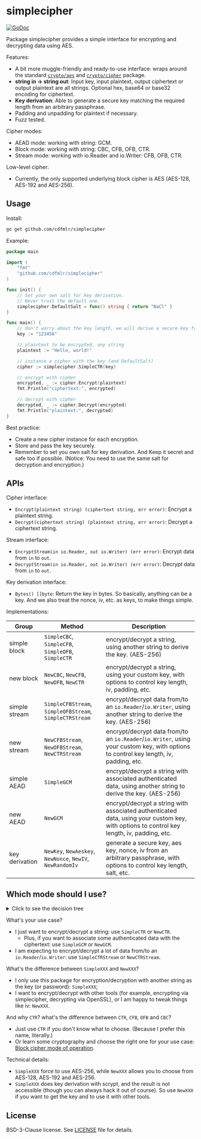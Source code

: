 # simplecipher

[![GoDoc](https://pkg.go.dev/badge/github.com/cdfmlr/simplecipher)](https://pkg.go.dev/github.com/cdfmlr/simplecipher)

Package simplecipher provides a simple interface for encrypting and
decrypting data using AES.

Features:

- A bit more muggle-friendly and ready-to-use interface: wraps around the standard [`crypto/aes`](https://pkg.go.dev/crypto/aes) and [`crypto/cipher`](https://pkg.go.dev/crypto/cipher) package.
- **string in -> string out**: Input key, input plaintext, output ciphertext or output plaintext are all strings. Optional hex, base64 or base32 encoding for ciphertext.
- **Key derivation**: Able to generate a secure key matching the required length from an arbitrary passphrase.
- Padding and unpadding for plaintext if necessary.
- Fuzz tested.

Cipher modes:

- AEAD mode: working with string: GCM.
- Block mode: working with string: CBC, CFB, OFB, CTR.
- Stream mode: working with io.Reader and io.Writer: CFB, OFB, CTR.

Low-level cipher:

- Currently, the only supported underlying block cipher is AES (AES-128, AES-192 and AES-256).

## Usage

Install:

```bash
go get github.com/cdfmlr/simplecipher
```

Example:

```go
package main

import (
	"fmt"
	"github.com/cdfmlr/simplecipher"
)

func init() {
	// Set your own salt for key derivation.
	// Never trust the default one.
	simplecipher.DefaultSalt = func() string { return "NaCl" }
}

func main() {
	// don't worry about the key length, we will derive a secure key from it.
	key := "123456"

	// plaintext to be encrypted, any string
	plaintext := "Hello, world!"

	// instance a cipher with the key (and DefaultSalt)
	cipher := simplecipher.SimpleCTR(key)

	// encrypt with cipher
	encrypted, _ := cipher.Encrypt(plaintext)
	fmt.Println("ciphertext:", encrypted)

	// decrypt with cipher
	decrypted, _ := cipher.Decrypt(encrypted)
	fmt.Println("plaintext:", decrypted)
}
```

Best practice:

- Create a new cipher instance for each encryption.
- Store and pass the key securely.
- Remember to set you own salt for key derivation. And Keep it secret and safe too if possible. (Notice: You need to use the same salt for decryption and encryption.)

## APIs

Cipher interface:

- `Encrypt(plaintext string) (ciphertext string, err error)`: Encrypt a plaintext string.
- `Decrypt(ciphertext string) (plaintext string, err error)`: Decrypt a ciphertext string.

Stream interface:

- `EncryptStream(in io.Reader, out io.Writer) (err error)`: Encrypt data from `in` to `out`.
- `DecryptStream(in io.Reader, out io.Writer) (err error)`: Decrypt data from `in` to `out`.

Key derivation interface:

- `Bytes() []byte`: Return the key in bytes. So basically, anything can be a key. And we also treat the nonce, iv, etc. as keys, to make things simple.

Implementations:

| Group          | Method                                                    | Description                                                                                                                               |
|----------------|-----------------------------------------------------------|-------------------------------------------------------------------------------------------------------------------------------------------|
| simple block   | `SimpleCBC`, `SimpleCFB`, `SimpleOFB`, `SimpleCTR`        | encrypt/decrypt a string, using another string to derive the key. (AES-256)                                                               |
| new block      | `NewCBC`, `NewCFB`, `NewOFB`, `NewCTR`                    | encrypt/decrypt a string, using your custom key, with options to control key length, iv, padding, etc.                                    |
| simple stream  | `SimpleCFBStream`, `SimpleOFBStream`, `SimpleCTRStream`   | encrypt/decrypt data from/to an `io.Reader`/`io.Writer`, using another string to derive the key. (AES-256)                                |
| new stream     | `NewCFBStream`, `NewOFBStream`, `NewCTRStream`            | encrypt/decrypt data from/to an `io.Reader`/`io.Writer`, using your custom key, with options to control key length, iv, padding, etc.     |
| simple AEAD    | `SimpleGCM`                                               | encrypt/decrypt a string with associated authenticated data, using another string to derive the key. (AES-256)                            |
| new AEAD       | `NewGCM`                                                  | encrypt/decrypt a string with associated authenticated data, using your custom key, with options to control key length, iv, padding, etc. |
| key derivation | `NewKey`, `NewAeskey`, `NewNonce`, `NewIV`, `NewRandomIv` | generate a secure key, aes key, nonce, iv from an arbitrary passphrase, with options to control key length, salt, etc.                    |

## Which mode should I use?

<details>
    <summary>Click to see the decision tree</summary>

```mermaid
flowchart TD
	streamOrBlock{stream or block?}
	associatedData{associated authenticated data?}
	simpleOrCompatibleStream{simple or compatible?}
	simpleOrCompatibleAEAD{simple or compatible?}
	simpleOrCompatibleBlock{simple or compatible?}
	
	newStreams(NewCFBStream, NewOFBStream, NewCTRStream)
	simpleStreams(SimpleCFBStream, SimpleOFBStream, SimpleCTRStream)

	newBlocks(NewCBC, NewCFB, NewOFB, NewCTR)
	simpleBlocks(SimpleCBC, SimpleCFB, SimpleOFB, SimpleCTR)

	newAEADs(NewGCM)
	simpleAEADs(SimpleGCM)

	streamOrBlock--->|io.Reader in, io.Writer out|simpleOrCompatibleStream
	streamOrBlock--->|string in, string out|associatedData
	
	simpleOrCompatibleStream--->|I am a Cryptography Muggle|simpleStreams
	simpleOrCompatibleStream--->|I want to encrypt/decrypt wiht other tools|newStreams

	associatedData--->|I don't know|simpleOrCompatibleBlock
	associatedData--->|Yes|simpleOrCompatibleAEAD

	simpleOrCompatibleBlock--->|Any string as the key|simpleBlocks
	simpleOrCompatibleBlock--->|I want to encrypt/decrypt wiht other tools|newBlocks

	simpleOrCompatibleAEAD--->|Any string as the key|simpleAEADs
	simpleOrCompatibleAEAD--->|I want to encrypt/decrypt wiht other tools|newAEADs

	newBlocks--->|What's the difference?|NewCTR
	simpleBlocks--->|What's the difference?|SimpleCTR
	newStreams--->|What's the difference?|NewCTRStream
	simpleStreams--->|What's the difference?|SimpleCTRStream
```

</details>

What's your use case?

- I just want to encrypt/decrypt a string: use `SimpleCTR` or `NewCTR`.
    - Plus, if you want to associate some authenticated data with the ciphertext: use `SimpleGCM` or `NewGCM`.
- I am expecting to encrypt/decrypt a lot of data from/to an `io.Reader`/`io.Writer`: use `SimpleCTRStream` or `NewCTRStream`.

What's the difference between `SimpleXXX` and `NewXXX`?

- I only use this package for encryption/decryption with another string as the key (or password): `SimpleXXX`;
- I want to encrypt/decrypt with other tools (for example, encrypting via simplecipher, decrypting via OpenSSL), or I am happy to tweak things like iv: `NewXXX`.

And why `CTR`? what's the difference between `CTR`, `CFB`, `OFB` and `CBC`?

- Just use `CTR` if you don't know what to choose. (Because I prefer this name, literally.)
- Or learn some cryptography and choose the right one for your use case: [Block cipher mode of operation](https://en.wikipedia.org/wiki/Block_cipher_mode_of_operation).

Technical details:

- `SimpleXXX` force to use AES-256, while `NewXXX` allows you to choose from AES-128, AES-192 and AES-256.
- `SimpleXXX` does key derivation with scrypt, and the result is not accessible (though you can always hack it out of course). So use `NewXXX` if you want to get the key and to use it with other tools.

## License

BSD-3-Clause license. See [LICENSE](LICENSE) file for details.
